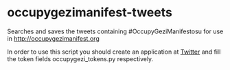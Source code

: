 occupygezimanifest-tweets
=========================

Searches and saves the tweets containing #OccupyGeziManifestosu for use in http://occupygezimanifest.org

In order to use this script you should create an application at [Twitter](https://dev.twitter.com/) and fill the token fields occupygezi\_tokens.py respectively.
